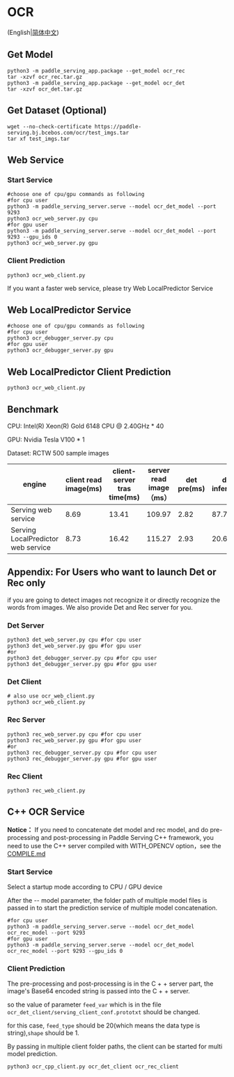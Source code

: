 # OCR 

(English|[简体中文](./README_CN.md))

## Get Model
```
python3 -m paddle_serving_app.package --get_model ocr_rec
tar -xzvf ocr_rec.tar.gz
python3 -m paddle_serving_app.package --get_model ocr_det
tar -xzvf ocr_det.tar.gz
```

## Get Dataset (Optional)
```
wget --no-check-certificate https://paddle-serving.bj.bcebos.com/ocr/test_imgs.tar
tar xf test_imgs.tar
```

## Web Service

### Start Service

```
#choose one of cpu/gpu commands as following
#for cpu user
python3 -m paddle_serving_server.serve --model ocr_det_model --port 9293
python3 ocr_web_server.py cpu
#for gpu user
python3 -m paddle_serving_server.serve --model ocr_det_model --port 9293 --gpu_ids 0
python3 ocr_web_server.py gpu
```

### Client Prediction
```
python3 ocr_web_client.py
```
If you want a faster web service, please try Web LocalPredictor Service

## Web LocalPredictor Service
```
#choose one of cpu/gpu commands as following
#for cpu user
python3 ocr_debugger_server.py cpu
#for gpu user
python3 ocr_debugger_server.py gpu 
```

## Web LocalPredictor Client Prediction
```
python3 ocr_web_client.py
```

## Benchmark

CPU: Intel(R) Xeon(R) Gold 6148 CPU @ 2.40GHz * 40

GPU: Nvidia Tesla V100 * 1

Dataset: RCTW 500 sample images

| engine                       | client read image(ms) | client-server tras time(ms) | server read image（ms） | det pre(ms) | det infer(ms) | det post(ms) | rec pre(ms) | rec infer(ms) | rec post(ms) | server-client trans time(ms) | server side time consumption(ms) | server side overhead(ms) | total time（ms) |
|------------------------------|----------------|----------------------------|------------------|--------------------|------------------|--------------------|--------------------|------------------|--------------------|--------------------------|--------------------|--------------|---------------|
| Serving web service          | 8.69         | 13.41                      | 109.97           | 2.82               | 87.76            | 4.29               | 3.98               | 78.51            | 3.66               | 4.12                     | 181.02             | 136.49       | 317.51        |
| Serving LocalPredictor web service |  8.73        | 16.42                      | 115.27           | 2.93               | 20.63            | 3.97               | 4.48               | 13.84            | 3.60               | 6.91                     | 49.45              | 147.33       | 196.78        |

## Appendix: For Users who want to launch Det or Rec only
if you are going to detect images not recognize it or directly recognize the words from images. We also provide Det and Rec server for you.

### Det Server 

```
python3 det_web_server.py cpu #for cpu user
python3 det_web_server.py gpu #for gpu user
#or
python3 det_debugger_server.py cpu #for cpu user
python3 det_debugger_server.py gpu #for gpu user
```

### Det Client

```
# also use ocr_web_client.py
python3 ocr_web_client.py
```

### Rec Server

```
python3 rec_web_server.py cpu #for cpu user
python3 rec_web_server.py gpu #for gpu user
#or
python3 rec_debugger_server.py cpu #for cpu user
python3 rec_debugger_server.py gpu #for gpu user
```

### Rec Client

```
python3 rec_web_client.py
```

## C++ OCR Service

**Notice：** If you need to concatenate det model and rec model, and do pre-processing and post-processing in Paddle Serving C++ framework, you need to use the C++ server compiled with WITH_OPENCV option，see the [COMPILE.md](../../../../doc/COMPILE.md)

### Start Service
Select a startup mode according to CPU / GPU device

After the -- model parameter, the folder path of multiple model files is passed in to start the prediction service of multiple model concatenation.
```
#for cpu user
python3 -m paddle_serving_server.serve --model ocr_det_model ocr_rec_model --port 9293
#for gpu user
python3 -m paddle_serving_server.serve --model ocr_det_model ocr_rec_model --port 9293 --gpu_ids 0
```

### Client Prediction
The pre-processing and post-processing is in the C + + server part, the image's Base64 encoded string is passed into the C + + server.

so the value of parameter `feed_var` which is in the file `ocr_det_client/serving_client_conf.prototxt` should be changed.

for this case, `feed_type` should be 20(which means the data type is string),`shape` should be 1.

By passing in multiple client folder paths, the client can be started for multi model prediction.
```
python3 ocr_cpp_client.py ocr_det_client ocr_rec_client
```
